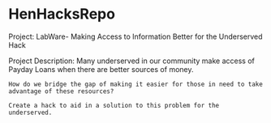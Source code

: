 # HenHacksRepo

Project: LabWare- Making Access to Information Better for the Underserved Hack

Project Description:
    Many underserved in our community make access of Payday Loans when there are better sources of money. 


    How do we bridge the gap of making it easier for those in need to take advantage of these resources?

    Create a hack to aid in a solution to this problem for the underserved.